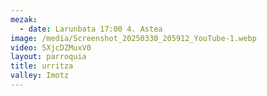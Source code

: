 ```yaml
---
mezak:
  - date: Larunbata 17:00 4. Astea
image: /media/Screenshot_20250330_205912_YouTube-1.webp
video: 5XjcDZMuxV0
layout: parroquia
title: urritza
valley: Imotz
---
```


